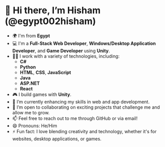 # 👋 Hi there, I’m Hisham (@egypt002hisham)

- 🌍 I'm from **Egypt**
- 💻 I'm a **Full-Stack Web Developer**, **Windows/Desktop Application Developer**, and **Game Developer** using **Unity**.
- 👨‍💻 I work with a variety of technologies, including:
  - **C#**
  - **Python**
  - **HTML**, **CSS**, **JavaScript**
  - **Java**
  - **ASP.NET**
  - **React**
- 🎮 I build games with **Unity**.
- 🌱 I’m currently enhancing my skills in web and app development.
- 💞️ I’m open to collaborating on exciting projects that challenge me and allow me to grow.
- 📫 Feel free to reach out to me through GitHub or via email!
- 😄 Pronouns: He/Him
- ⚡ Fun fact: I love blending creativity and technology, whether it's for websites, desktop applications, or games.

<!---
egypt002hisham/egypt002hisham is a ✨ special ✨ repository because its `README.md` appears on your GitHub profile.
You can click the Preview link to take a look at your changes.
--->
